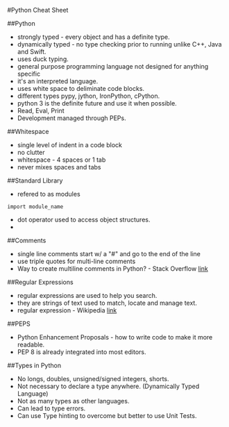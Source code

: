 #Python Cheat Sheet

##Python
* strongly typed - every object and has a definite type.
* dynamically typed - no type checking prior to running unlike C++, Java and Swift.
* uses duck typing.
* general purpose programming language not designed for anything specific
* it's an interpreted language.
* uses white space to deliminate code blocks.
* different types pypy, jython, IronPython, cPython.
* python 3 is the definite future and use it when possible.
* Read, Eval, Print
* Development managed through PEPs.

##Whitespace
* single level of indent in a code block
* no clutter
* whitespace - 4 spaces or 1 tab
* never mixes spaces and tabs

##Standard Library
* refered to as modules

```
import module_name
```
* dot operator used to access object structures.
*

##Comments
* single line comments start w/ a "#" and go to the end of the line
* use triple quotes for multi-line comments
* Way to create multiline comments in Python? - Stack Overflow
[link](https://stackoverflow.com/questions/7696924/way-to-create-multiline-comments-in-python)

##Regular Expressions
* regular expressions are used to help you search.
* they are strings of text used to match, locate and manage text.
* regular expression - Wikipedia
[link](https://en.wikipedia.org/wiki/Regular_expression)


##PEPS
* Python Enhancement Proposals - how to write code to make it more readable.
* PEP 8 is already integrated into most editors.

##Types in Python
* No longs, doubles, unsigned/signed integers, shorts.
* Not necessary to declare a type anywhere. (Dynamically Typed Language)
* Not as many types as other languages.
* Can lead to type errors.
* Can use Type hinting to overcome but better to use Unit Tests.
